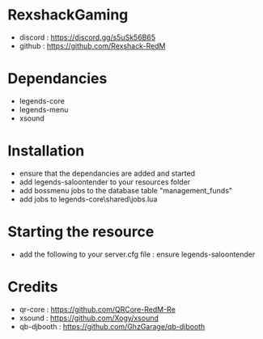 # RexshackGaming
- discord : https://discord.gg/s5uSk56B65
- github : https://github.com/Rexshack-RedM

# Dependancies
- legends-core
- legends-menu
- xsound

# Installation
- ensure that the dependancies are added and started
- add legends-saloontender to your resources folder
- add bossmenu jobs to the database table "management_funds"
- add jobs to legends-core\shared\jobs.lua

# Starting the resource
- add the following to your server.cfg file : ensure legends-saloontender

# Credits
- qr-core : https://github.com/QRCore-RedM-Re
- xsound : https://github.com/Xogy/xsound
- qb-djbooth : https://github.com/GhzGarage/qb-djbooth
